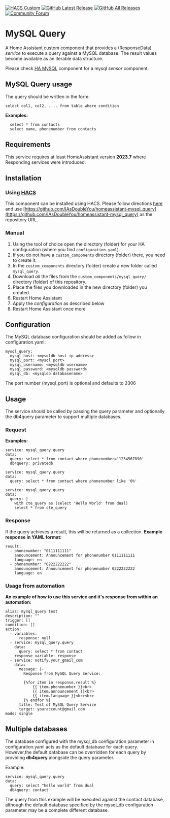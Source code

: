 [![HACS Custom][hacs_shield]][hacs]
[![GitHub Latest Release][releases_shield]][latest_release]
[![GitHub All Releases][downloads_total_shield]][releases]
[![Community Forum][community_forum_shield]][community_forum]

[hacs_shield]: https://img.shields.io/badge/HACS-Custom-41BDF5.svg?style=for-the-badge
[hacs]: https://github.com/hacs/integration

[latest_release]: https://github.com/IAsDoubleYou/homeassistant-mysql_query/releases/latest
[releases_shield]: https://img.shields.io/github/release/IAsDoubleYou/homeassistant-mysql_query.svg?style=for-the-badge

[releases]: https://github.com/IAsDoubleYou/homeassistant-mysql_query/releases/
[downloads_total_shield]: https://img.shields.io/github/downloads/IAsDoubleYou/homeassistant-mysql_query/total?style=for-the-badge

[community_forum_shield]: https://img.shields.io/static/v1.svg?label=%20&message=Forum&style=for-the-badge&color=41bdf5&logo=HomeAssistant&logoColor=white
[community_forum]: https://community.home-assistant.io/t/mysql-query/734346

# MySQL Query
A Home Assistant custom component that provides a (ResponseData) *service* to execute a query against a MySQL database. The result values become available as an iterable data structure.

Please check [HA MySQL](https://github.com/IAsDoubleYou/ha_mysql) component for a mysql *sensor* component.

## MySQL Query usage
The query should be written in the form:
```text
select col1, col2, .... from table where condition
```

<b>Examples:</b><br>
```text
  select * from contacts
  select name, phonenumber from contacts
```
## Requirements
This service requires at least HomeAssistant version <b>2023.7</b> where Responding services were introduced. 

## Installation

### Using [HACS](https://hacs.xyz/)
This component can be installed using HACS. Please follow directions [here](https://hacs.xyz/docs/faq/custom_repositories/) and use [https://github.com/IAsDoubleYou/homeassistant-mysql_query](https://github.com/IAsDoubleYou/homeassistant-mysql_query) as the repository URL.

### Manual

1. Using the tool of choice open the directory (folder) for your HA configuration (where you find `configuration.yaml`).
2. If you do not have a `custom_components` directory (folder) there, you need to create it.
3. In the `custom_components` directory (folder) create a new folder called `mysql_query`.
4. Download _all_ the files from the `custom_components/mysql_query/` directory (folder) of this repository.
5. Place the files you downloaded in the new directory (folder) you created.
6. Restart Home Assistant
7. Apply the <i>configuration</i> as described below
8. Restart Home Assistant once more

## Configuration
The MySQL database configuration should be added as follow in configuration.yaml:
```text
mysql_query:
  mysql_host: <mysqldb host ip address>
  mysql_port: <mysql port>
  mysql_username: <mysqldb username>
  mysql_password: <mysqldb password>
  mysql_db: <mysqldb databasename>
```
The port number (mysql_port) is optional and defaults to 3306
## Usage
The service should be called by passing the query parameter and optionally the db4query parameter to support multiple databases.

### Request
<b>Examples:</b><br>
```text
service: mysql_query.query
data:
  query: select * from contact where phonenumber='1234567890'
  db4query: privatedb

service: mysql_query.query
data:
  query: select * from contact where phonenumber like '0%'

service: mysql_query.query
data:
  query: |
    with cte_query as (select 'Hello World' from dual)
    select * from cte_query
```

### Response
If the query achieves a result, this will be returned as a collection.
<b>Example response in YAML format:</b><br>
```text
result:
  - phonenumber: "0111111111"
    announcement: Announcement for phonenumber 0111111111
    language: en
  - phonenumber: "0222222222"
    announcement: Announcement for phonenumber 0222222222
    language: en
```

### Usage from automation
<b>An example of how to use this service and it's response from within an automation:</b><br>
```text
alias: mysql_query test
description: ""
trigger: []
condition: []
action:
  - variables:
      response: null
  - service: mysql_query.query
    data:
      query: select * from contact
    response_variable: response
  - service: notify.your_gmail_com
    data:
      message: |-
        Response from MySQL Query Service:

        {%for item in response.result %}
            {{ item.phonenumber }}<br>
            {{ item.announcement }}<br>
            {{ item.language }}<br><br>
        {% endfor %}
      title: Test of MySQL Query Service
      target: youraccount@gmail.com
mode: single
```
## Multiple databases
The database configured with the mysql_db configuration parameter in configuration.yaml acts as the default database for each query.
However,the default database can be overridden for each query by providing <b>db4query</b> alongside the query parameter.

Example:
```text
service: mysql_query.query
data:
  query: select "hello world" from dual
  db4query: contact
```
The query from this example will be executed against the contact database, although the default database specified by the mysql_db configuration parameter may be a complete different database.


